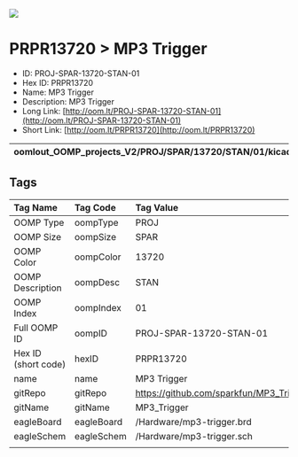 


  
![][im]
# PRPR13720 > MP3 Trigger

- ID: PROJ-SPAR-13720-STAN-01
- Hex ID: PRPR13720
- Name: MP3 Trigger
- Description: MP3 Trigger
- Long Link: [http://oom.lt/PROJ-SPAR-13720-STAN-01](http://oom.lt/PROJ-SPAR-13720-STAN-01)
- Short Link: [http://oom.lt/PRPR13720](http://oom.lt/PRPR13720)
  

|oomlout_OOMP_projects_V2/PROJ/SPAR/13720/STAN/01/kicadPcb3dFront.png|oomlout_OOMP_projects_V2/PROJ/SPAR/13720/STAN/01/kicadPcb3dBack.png|oomlout_OOMP_projects_V2/PROJ/SPAR/13720/STAN/01/kicadPcb3d.png||
| :---: | :---: | :---: | :---: |

## Tags
  

|Tag Name|Tag Code|Tag Value|
| :--- | :--- | :--- |
|OOMP Type|oompType|PROJ|
|OOMP Size|oompSize|SPAR|
|OOMP Color|oompColor|13720|
|OOMP Description|oompDesc|STAN|
|OOMP Index|oompIndex|01|
|Full OOMP ID|oompID|PROJ-SPAR-13720-STAN-01|
|Hex ID (short code)|hexID|PRPR13720|
|name|name|MP3 Trigger|
|gitRepo|gitRepo|https://github.com/sparkfun/MP3_Trigger|
|gitName|gitName|MP3_Trigger|
|eagleBoard|eagleBoard|/Hardware/mp3-trigger.brd|
|eagleSchem|eagleSchem|/Hardware/mp3-trigger.sch|
||||



[im]: PROJ/SPAR/13720/STAN/01/kicadPcb3d_450.png
